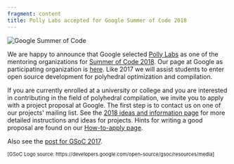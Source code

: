 ```yaml
---
fragment: content
title: Polly Labs accepted for Google Summer of Code 2018
---
```



![Google Summer of Code]({{site.baseurl}}/images/gsoc.png)

We are happy to announce that Google selected [Polly Labs]({{site.baseurl}}) as
one of the mentoring organizations for
[Summer of Code 2018](https://summerofcode.withgoogle.com/).
Our page at Google as participating organization is
[here](https://summerofcode.withgoogle.com/organizations/4743716460298240/).
Like 2017 we will assist students to enter open source development for
polyhedral optimization and compilation.

If you are currently enrolled at a university or college and you are interested
in contributing in the field of polyhedral compilation, we invite you to apply
with a project proposal at Google. The first step is to contact us on one of our
projects' mailing list. See the
[2018 ideas and information page]({{site.baseurl}}/gsoc2018.html) for
more detailed instructions and ideas for projects. Hints for writing a good
proposal are found on our
[How-to-apply page]({{site.baseurl}}/gsoc-how-to-apply.html).

Also see the
[post for GSoC 2017]({{site.baseurl}}/2017/02/27/GSoC-accepted.html).

<p style="font-size: .8em">[GSoC Logo source: https://developers.google.com/open-source/gsoc/resources/media]</p>
